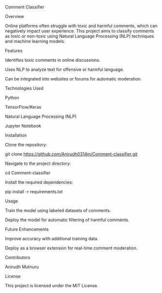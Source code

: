 Comment Classifier

Overview

Online platforms often struggle with toxic and harmful comments, which can negatively impact user experience. This project aims to classify comments as toxic or non-toxic using Natural Language Processing (NLP) techniques and machine learning models.

Features

Identifies toxic comments in online discussions.

Uses NLP to analyze text for offensive or harmful language.

Can be integrated into websites or forums for automatic moderation.

Technologies Used

Python

TensorFlow/Keras

Natural Language Processing (NLP)

Jupyter Notebook

Installation

Clone the repository:

git clone https://github.com/Anirudh0314m/Comment-classifier.git

Navigate to the project directory:

cd Comment-classifier

Install the required dependencies:

pip install -r requirements.txt

Usage

Train the model using labeled datasets of comments.

Deploy the model for automatic filtering of harmful comments.

Future Enhancements

Improve accuracy with additional training data.

Deploy as a browser extension for real-time comment moderation.

Contributors

Anirudh Mutnuru

License

This project is licensed under the MIT License.

